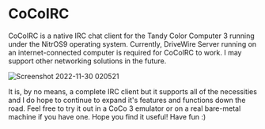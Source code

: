 # CoCoIRC
CoCoIRC is a native IRC chat client for the Tandy Color Computer 3 running under the NitrOS9 operating system. Currently, DriveWire Server running on an internet-connected computer is required for CoCoIRC to work. I may support other networking solutions in the future.

![Screenshot 2022-11-30 020521](https://user-images.githubusercontent.com/17234382/204730448-5a4f47c7-305a-46f8-bb98-9f9298753cca.png)

It is, by no means, a complete IRC client but it supports all of the necessities and I do hope to continue to expand it's features and functions down the road. Feel free to try it out in a CoCo 3 emulator or on a real bare-metal machine if you have one. Hope you find it useful! Have fun :)
